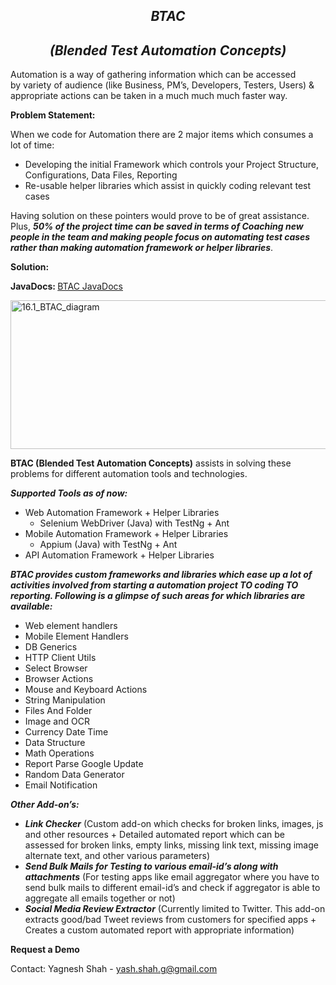 <h2 style="text-align: center;"><em><strong>BTAC</strong></em></h2>
<h2 style="text-align: center;"><em><strong>(Blended Test Automation Concepts)</strong></em></h2>
Automation is a way of gathering information which can be accessed by variety of audience (like Business, PM’s, Developers, Testers, Users) &amp; appropriate actions can be taken in a much much much faster way.

<strong>Problem Statement:</strong>

When we code for Automation there are 2 major items which consumes a lot of time:
<ul>
 	<li>Developing the initial Framework which controls your Project Structure, Configurations, Data Files, Reporting</li>
 	<li>Re-usable helper libraries which assist in quickly coding relevant test cases</li>
</ul>
Having solution on these pointers would prove to be of great assistance. Plus, <strong><em>50% of the project time can be saved in terms of Coaching new people in the team and making people focus on automating test cases rather than making automation framework or helper libraries</em></strong>.

<strong>Solution:</strong>

<strong>JavaDocs: </strong><a href="http://yagneshshah.github.io/BTAC_JavaDocs/" target="_blank">BTAC JavaDocs</a>

<img class=" size-full wp-image-501 aligncenter" src="https://yagnesh23.files.wordpress.com/2014/12/16-1_btac_diagram.png" alt="16.1_BTAC_diagram" width="582" height="238" />

<strong>BTAC (Blended Test Automation Concepts)</strong> assists in solving these problems for different automation tools and technologies.

<b><i>Supported Tools as of now:</b></i>
<ul>
 	<li>Web Automation Framework + Helper Libraries
<ul>
 	<li>Selenium WebDriver (Java) with TestNg + Ant</li>
</ul>
</li>
 	<li>Mobile Automation Framework + Helper Libraries
<ul>
 	<li>Appium (Java) with TestNg + Ant</li>
</ul>
</li>
 	<li>API Automation Framework + Helper Libraries</li>
</ul>
<b><i>BTAC provides custom frameworks and libraries which ease up a lot of activities involved from starting a automation project TO coding TO reporting. Following is a glimpse of such areas for which libraries are available:</b></i>
<ul>
 	<li>Web element handlers</li>
 	<li>Mobile Element Handlers</li>
 	<li>DB Generics</li>
 	<li>HTTP Client Utils</li>
 	<li>Select Browser</li>
 	<li>Browser Actions</li>
 	<li>Mouse and Keyboard Actions</li>
 	<li>String Manipulation</li>
 	<li>Files And Folder</li>
 	<li>Image and OCR</li>
 	<li>Currency Date Time</li>
 	<li>Data Structure</li>
 	<li>Math Operations</li>
 	<li>Report Parse Google Update</li>
 	<li>Random Data Generator</li>
 	<li>Email Notification</li>
</ul>
<b><i>Other Add-on’s:</b></i>
<ul>
	<li>
	<b><i>Link Checker</b></i> (Custom add-on which checks for broken links, images, js and other resources + Detailed automated report which can be assessed for broken links, empty links, missing link text, missing image alternate text, and other various parameters)
	</li>
	<li>
	<b><i>Send Bulk Mails for Testing to various email-id’s along with attachments</b></i> (For testing apps like email aggregator where you have to send bulk mails to different email-id’s and check if aggregator is able to aggregate all emails together or not)
	</li>
	<li>
	<b><i>Social Media Review Extractor</b></i> (Currently limited to Twitter. This add-on extracts good/bad Tweet reviews from customers for specified apps + Creates a custom automated report with appropriate information)
	</li>
</ul>

<strong>Request a Demo</strong>

Contact: Yagnesh Shah - yash.shah.g@gmail.com

&nbsp;
